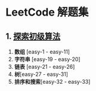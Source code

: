 # LeetCode 解题集

## 1. [探索初级算法](https://leetcode-cn.com/explore/interview/card/top-interview-questions-easy/)
1. **数组** [easy-1 - easy-11]
2. **字符串** [easy-19 - easy-20]
3. **链表** [easy-21 - easy-26]
4. **树**[easy-27 - easy-31]
5. **排序和搜索**[easy-32 - easy-33]
